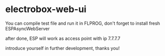 # electrobox-web-ui

You can compile test file and run it in FLPROG,
don't forget to install fresh ESPAsyncWebServer

after done, ESP will work as access point with ip 7.7.7.7

introduce yourself in further development, thanks you!
